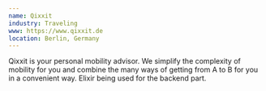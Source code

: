 ```yaml
---
name: Qixxit
industry: Traveling
www: https://www.qixxit.de
location: Berlin, Germany
---
```

Qixxit is your personal mobility advisor. We simplify the complexity of mobility for you and combine the many ways of getting from A to B for you in a convenient way. Elixir being used for the backend part.
